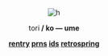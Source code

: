 <div align="center" # @  uraumes
information .  .  .
			
 ![h](https://retrospring.s3.amazonaws.com/users/profile_pictures/112/877/431/508/402/046/large/Untitled375_20240730163354.png)
<div align="center"<strong>tori<strong> / ko  ― <strong>ume<strong>

[rentry](https://rentry.co/iteboshi)     [prns](https://pronouns.cc/@uraume)  [ids](https://rentry.co/uraumefied) [retrospring](https://retrospring.net/@uraume)
